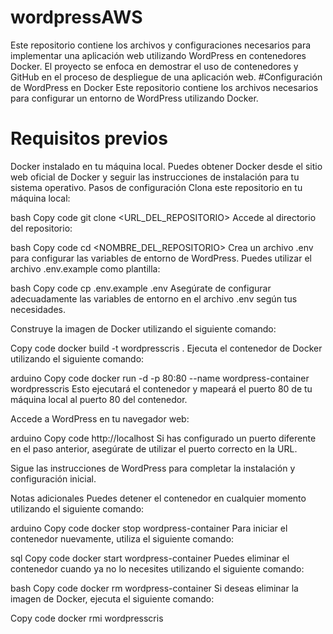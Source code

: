 # wordpressAWS
 Este repositorio contiene los archivos y configuraciones necesarios para implementar una aplicación web utilizando WordPress en contenedores Docker. El proyecto se enfoca en demostrar el uso de contenedores y GitHub en el proceso de despliegue de una aplicación web.
#Configuración de WordPress en Docker
Este repositorio contiene los archivos necesarios para configurar un entorno de WordPress utilizando Docker.

# Requisitos previos
Docker instalado en tu máquina local. Puedes obtener Docker desde el sitio web oficial de Docker y seguir las instrucciones de instalación para tu sistema operativo.
Pasos de configuración
Clona este repositorio en tu máquina local:

bash
Copy code
git clone <URL_DEL_REPOSITORIO>
Accede al directorio del repositorio:

bash
Copy code
cd <NOMBRE_DEL_REPOSITORIO>
Crea un archivo .env para configurar las variables de entorno de WordPress. Puedes utilizar el archivo .env.example como plantilla:

bash
Copy code
cp .env.example .env
Asegúrate de configurar adecuadamente las variables de entorno en el archivo .env según tus necesidades.

Construye la imagen de Docker utilizando el siguiente comando:

Copy code
docker build -t wordpresscris .
Ejecuta el contenedor de Docker utilizando el siguiente comando:

arduino
Copy code
docker run -d -p 80:80 --name wordpress-container wordpresscris
Esto ejecutará el contenedor y mapeará el puerto 80 de tu máquina local al puerto 80 del contenedor.

Accede a WordPress en tu navegador web:

arduino
Copy code
http://localhost
Si has configurado un puerto diferente en el paso anterior, asegúrate de utilizar el puerto correcto en la URL.

Sigue las instrucciones de WordPress para completar la instalación y configuración inicial.

Notas adicionales
Puedes detener el contenedor en cualquier momento utilizando el siguiente comando:

arduino
Copy code
docker stop wordpress-container
Para iniciar el contenedor nuevamente, utiliza el siguiente comando:

sql
Copy code
docker start wordpress-container
Puedes eliminar el contenedor cuando ya no lo necesites utilizando el siguiente comando:

bash
Copy code
docker rm wordpress-container
Si deseas eliminar la imagen de Docker, ejecuta el siguiente comando:

Copy code
docker rmi wordpresscris
